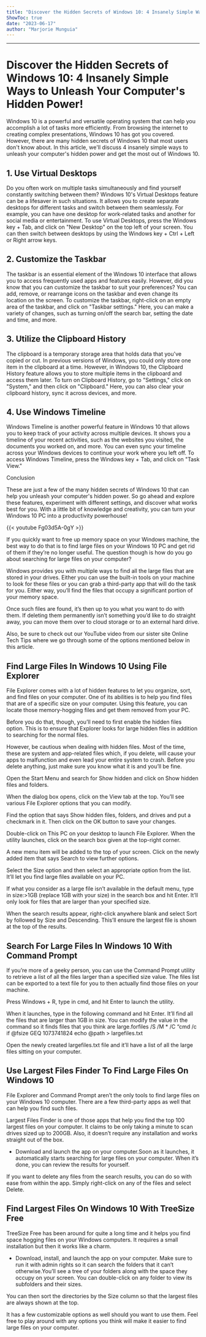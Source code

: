 ```yaml
---
title: "Discover the Hidden Secrets of Windows 10: 4 Insanely Simple Ways to Unleash Your Computer's Hidden Power!"
ShowToc: true 
date: "2023-06-17"
author: "Marjorie Munguia"
---
```

*****
# Discover the Hidden Secrets of Windows 10: 4 Insanely Simple Ways to Unleash Your Computer's Hidden Power!

Windows 10 is a powerful and versatile operating system that can help you accomplish a lot of tasks more efficiently. From browsing the internet to creating complex presentations, Windows 10 has got you covered. However, there are many hidden secrets of Windows 10 that most users don't know about. In this article, we'll discuss 4 insanely simple ways to unleash your computer's hidden power and get the most out of Windows 10.

## 1. Use Virtual Desktops

Do you often work on multiple tasks simultaneously and find yourself constantly switching between them? Windows 10's Virtual Desktops feature can be a lifesaver in such situations. It allows you to create separate desktops for different tasks and switch between them seamlessly. For example, you can have one desktop for work-related tasks and another for social media or entertainment. To use Virtual Desktops, press the Windows key + Tab, and click on "New Desktop" on the top left of your screen. You can then switch between desktops by using the Windows key + Ctrl + Left or Right arrow keys.

## 2. Customize the Taskbar

The taskbar is an essential element of the Windows 10 interface that allows you to access frequently used apps and features easily. However, did you know that you can customize the taskbar to suit your preferences? You can add, remove, or rearrange icons on the taskbar and even change its location on the screen. To customize the taskbar, right-click on an empty area of the taskbar, and click on "Taskbar settings." Here, you can make a variety of changes, such as turning on/off the search bar, setting the date and time, and more.

## 3. Utilize the Clipboard History

The clipboard is a temporary storage area that holds data that you've copied or cut. In previous versions of Windows, you could only store one item in the clipboard at a time. However, in Windows 10, the Clipboard History feature allows you to store multiple items in the clipboard and access them later. To turn on Clipboard History, go to "Settings," click on "System," and then click on "Clipboard." Here, you can also clear your clipboard history, sync it across devices, and more.

## 4. Use Windows Timeline

Windows Timeline is another powerful feature in Windows 10 that allows you to keep track of your activity across multiple devices. It shows you a timeline of your recent activities, such as the websites you visited, the documents you worked on, and more. You can even sync your timeline across your Windows devices to continue your work where you left off. To access Windows Timeline, press the Windows key + Tab, and click on "Task View."

Conclusion

These are just a few of the many hidden secrets of Windows 10 that can help you unleash your computer's hidden power. So go ahead and explore these features, experiment with different settings, and discover what works best for you. With a little bit of knowledge and creativity, you can turn your Windows 10 PC into a productivity powerhouse!

{{< youtube Fg03d5A-0gY >}} 



If you quickly want to free up memory space on your Windows machine, the best way to do that is to find large files on your Windows 10 PC and get rid of them if they’re no longer useful. The question though is how do you go about searching for large files on your computer?
 
Windows provides you with multiple ways to find all the large files that are stored in your drives. Either you can use the built-in tools on your machine to look for these files or you can grab a third-party app that will do the task for you. Either way, you’ll find the files that occupy a significant portion of your memory space.
 
Once such files are found, it’s then up to you what you want to do with them. If deleting them permanently isn’t something you’d like to do straight away, you can move them over to cloud storage or to an external hard drive.
 

 
Also, be sure to check out our YouTube video from our sister site Online Tech Tips where we go through some of the options mentioned below in this article. 
 
## Find Large Files In Windows 10 Using File Explorer
 
File Explorer comes with a lot of hidden features to let you organize, sort, and find files on your computer. One of its abilities is to help you find files that are of a specific size on your computer. Using this feature, you can locate those memory-hogging files and get them removed from your PC.
 
Before you do that, though, you’ll need to first enable the hidden files option. This is to ensure that Explorer looks for large hidden files in addition to searching for the normal files.
 
However, be cautious when dealing with hidden files. Most of the time, these are system and app-related files which, if you delete, will cause your apps to malfunction and even lead your entire system to crash. Before you delete anything, just make sure you know what it is and you’ll be fine.
 
Open the Start Menu and search for Show hidden and click on Show hidden files and folders.
 
When the dialog box opens, click on the View tab at the top. You’ll see various File Explorer options that you can modify.
 
Find the option that says Show hidden files, folders, and drives and put a checkmark in it. Then click on the OK button to save your changes.
 
Double-click on This PC on your desktop to launch File Explorer. When the utility launches, click on the search box given at the top-right corner.
 
A new menu item will be added to the top of your screen. Click on the newly added item that says Search to view further options.
 
Select the Size option and then select an appropriate option from the list. It’ll let you find large files available on your PC.
 
If what you consider as a large file isn’t available in the default menu, type in size:>1GB (replace 1GB with your size) in the search box and hit Enter. It’ll only look for files that are larger than your specified size.
 
When the search results appear, right-click anywhere blank and select Sort by followed by Size and Descending. This’ll ensure the largest file is shown at the top of the results.
 
## Search For Large Files In Windows 10 With Command Prompt
 
If you’re more of a geeky person, you can use the Command Prompt utility to retrieve a list of all the files larger than a specified size value. The files list can be exported to a text file for you to then actually find those files on your machine.
 
Press Windows + R, type in cmd, and hit Enter to launch the utility.
 
When it launches, type in the following command and hit Enter. It’ll find all the files that are larger than 1GB in size. You can modify the value in the command so it finds files that you think are large.forfiles /S /M * /C “cmd /c if @fsize GEQ 1073741824 echo @path > largefiles.txt
 
Open the newly created largefiles.txt file and it’ll have a list of all the large files sitting on your computer.
 
## Use Largest Files Finder To Find Large Files On Windows 10
 
File Explorer and Command Prompt aren’t the only tools to find large files on your Windows 10 computer. There are a few third-party apps as well that can help you find such files.
 
Largest Files Finder is one of those apps that help you find the top 100 largest files on your computer. It claims to be only taking a minute to scan drives sized up to 200GB. Also, it doesn’t require any installation and works straight out of the box.
 
- Download and launch the app on your computer.Soon as it launches, it automatically starts searching for large files on your computer. When it’s done, you can review the results for yourself.

 
If you want to delete any files from the search results, you can do so with ease from within the app. Simply right-click on any of the files and select Delete.
 
## Find Largest Files On Windows 10 With TreeSize Free
 
TreeSize Free has been around for quite a long time and it helps you find space hogging files on your Windows computers. It requires a small installation but then it works like a charm.
 
- Download, install, and launch the app on your computer. Make sure to run it with admin rights so it can search the folders that it can’t otherwise.You’ll see a tree of your folders along with the space they occupy on your screen. You can double-click on any folder to view its subfolders and their sizes.

 
You can then sort the directories by the Size column so that the largest files are always shown at the top.
 
It has a few customizable options as well should you want to use them. Feel free to play around with any options you think will make it easier to find large files on your computer.



